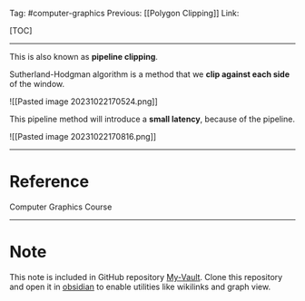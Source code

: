 Tag: #computer-graphics 
Previous: [[Polygon Clipping]]
Link: 

[TOC]

---

This is also known as **pipeline clipping**.

Sutherland-Hodgman algorithm is a method that we **clip against each side** of the window.

![[Pasted image 20231022170524.png]]

This pipeline method will introduce a **small latency**, because of the pipeline.

![[Pasted image 20231022170816.png]]

---

# Reference

Computer Graphics Course

---

# Note

This note is included in GitHub repository [My-Vault](https://github.com/LittleD3092/My-Vault.git). Clone this repository and open it in [obsidian](https://obsidian.md/) to enable utilities like wikilinks and graph view.